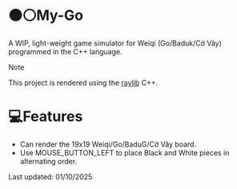 # ⚫⚪️My-Go 
A WIP, light-weight game simulator for Weiqi (Go/Baduk/Cờ Vây) programmed in the C++ language.

> [!NOTE]
> This project is rendered using the [raylib](https://github.com/raysan5/raylib) C++.

# 💻Features
- Can render the 19x19 Weiqi/Go/BaduG/Cờ Vây board.
- Use MOUSE_BUTTON_LEFT to place Black and White pieces in alternating order.

Last updated: 01/10/2025
